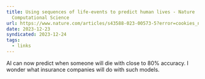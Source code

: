 ```yaml
---
title: Using sequences of life-events to predict human lives - Nature
  Computational Science
url: https://www.nature.com/articles/s43588-023-00573-5?error=cookies_not_supported&code=4d810ce8-a9a0-47fc-8728-ac17739f7413
date: 2023-12-23
syndicated: 2023-12-24
tags:
  - links
---
```


AI can now predict when someone will die with close to 80% accuracy. I wonder what insurance companies will do with such models.
